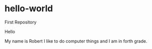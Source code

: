# hello-world
First Repository

Hello

My name is Robert I like to do computer things and I am in forth grade.

